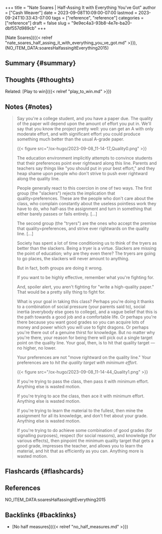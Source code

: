 +++
title = "Nate Soares | Half-Assing It with Everything You've Got"
author = ["Cash Weaver"]
date = 2023-09-08T10:09:00-07:00
lastmod = 2023-09-24T10:33:43-07:00
tags = ["reference", "reference"]
categories = ["reference"]
draft = false
slug = "9e9ec4a3-93b8-4e7e-ba20-dbf557d989cb"
+++

[Nate Soares]({{< relref "nate_soares_half_assing_it_with_everything_you_ve_got.md" >}}), (NO_ITEM_DATA:soaresHalfassingItEverything2015)


## Summary {#summary}


## Thoughts {#thoughts}

Related: [Play to win]({{< relref "play_to_win.md" >}})


## Notes {#notes}

> Say you're a college student, and you have a paper due. The quality of the paper will depend upon the amount of effort you put in. We'll say that you know the project pretty well: you can get an A with only moderate effort, and with significant effort you could produce something much better than the usual A-grade paper.
>
> {{< figure src="/ox-hugo/2023-09-08_11-14-17_Quality0.png" >}}
>
> The education environment implicitly attempts to convince students that their preferences point ever rightward along this line. Parents and teachers say things like "you should put in your best effort," and they heap shame upon people who don't strive to push ever rightward along the quality line.
>
> People generally react to this coercion in one of two ways. The first group (the "slackers") rejects the implication that quality=preferences. These are the people who don't care about the class, who complain constantly about the useless pointless work they have to do, who half-ass the assignment and turn in something that either barely passes or fails entirely. [...]
>
> The second group (the "tryers") are the ones who accept the premise that quality=preferences, and strive ever rightwards on the quality line. [...]
>
> Society has spent a lot of time conditioning us to think of the tryers as better than the slackers. Being a tryer is a virtue. Slackers are missing the point of education; why are they even there? The tryers are going to go places, the slackers will never amount to anything.
>
> But in fact, both groups are doing it wrong.
>
> If you want to be highly effective, remember what you're fighting for.
>
> And, spoiler alert, you aren't fighting for "write a high-quality paper." That would be a pretty silly thing to fight for.
>
> What is your goal in taking this class? Perhaps you're doing it thanks to a combination of social pressure (your parents said to), social inertia (everybody else goes to college), and a vague belief that this is the path towards a good job and a comfortable life. Or perhaps you're there because you want good grades so you can acquire lots of money and power which you will use to fight dragons. Or perhaps you're there out of a genuine thirst for knowledge. But no matter why you're there, your reason for being there will pick out a single target point on the quality line. Your goal, then, is to hit that quality target — no higher, no lower.
>
> Your preferences are not "move rightward on the quality line." Your preferences are to _hit the quality target with minimum effort_.
>
> {{< figure src="/ox-hugo/2023-09-08_11-14-44_Quality1.png" >}}
>
> If you're trying to pass the class, then pass it with minimum effort. Anything else is wasted motion.
>
> If you're trying to ace the class, then ace it with minimum effort. Anything else is wasted motion.
>
> If you're trying to learn the material to the fullest, then mine the assignment for all its knowledge, and don't fret about your grade. Anything else is wasted motion.
>
> If you're trying to do achieve some combination of good grades (for signalling purposes), respect (for social reasons), and knowledge (for various effects), then pinpoint the minimum quality target that gets a good grade, impresses the teacher, and allows you to learn the material, and hit that as efficiently as you can. Anything more is wasted motion.


## Flashcards {#flashcards}

## References

<style>.csl-entry{text-indent: -1.5em; margin-left: 1.5em;}</style><div class="csl-bib-body">
  <div class="csl-entry">NO_ITEM_DATA:soaresHalfassingItEverything2015</div>
</div>


## Backlinks {#backlinks}

-   [No half measures]({{< relref "no_half_measures.md" >}})
